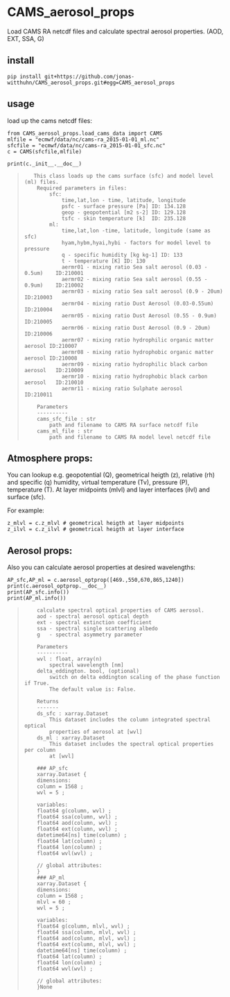 # CAMS_aerosol_props

Load CAMS RA netcdf files and calculate spectral aerosol properties. (AOD, EXT, SSA, G)

## install
`pip install git+https://github.com/jonas-witthuhn/CAMS_aerosol_props.git#egg=CAMS_aerosol_props`

## usage
load up the cams netcdf files:
```
from CAMS_aerosol_props.load_cams_data import CAMS
mlfile = "ecmwf/data/nc/cams-ra_2015-01-01_ml.nc"
sfcfile = "ecmwf/data/nc/cams-ra_2015-01-01_sfc.nc"
c = CAMS(sfcfile,mlfile)

print(c._init__.__doc__)
```


>        This class loads up the cams surface (sfc) and model level (ml) files.
>         Required parameters in files:
>             sfc:
>                 time,lat,lon - time, latitude, longitude
>                 psfc - surface pressure [Pa] ID: 134.128
>                 geop - geopotential [m2 s-2] ID: 129.128
>                 tsfc - skin temperature [k]  ID: 235.128
>             ml:
>                 time,lat,lon -time, latitude, longitude (same as sfc)
>                 hyam,hybm,hyai,hybi - factors for model level to pressure
>                 q - specific humidity [kg kg-1] ID: 133
>                 t - temperature [K] ID: 130
>                 aermr01 - mixing ratio Sea salt aerosol (0.03 - 0.5um)    ID:210001
>                 aermr02 - mixing ratio Sea salt aerosol (0.55 - 0.9um)    ID:210002
>                 aermr03 - mixing ratio Sea salt aerosol (0.9 - 20um)      ID:210003
>                 aermr04 - mixing ratio Dust Aerosol (0.03-0.55um)         ID:210004
>                 aermr05 - mixing ratio Dust Aerosol (0.55 - 0.9um)        ID:210005
>                 aermr06 - mixing ratio Dust Aerosol (0.9 - 20um)          ID:210006
>                 aermr07 - mixing ratio hydrophilic organic matter aerosol ID:210007
>                 aermr08 - mixing ratio hydrophobic organic matter aerosol ID:210008
>                 aermr09 - mixing ratio hydrophilic black carbon aerosol   ID:210009
>                 aermr10 - mixing ratio hydrophobic black carbon aerosol   ID:210010
>                 aermr11 - mixing ratio Sulphate aerosol                   ID:210011
> 
>         Parameters
>         ----------
>         cams_sfc_file : str
>             path and filename to CAMS RA surface netcdf file
>         cams_ml_file : str
>             path and filename to CAMS RA model level netcdf file


## Atmosphere props:
You can lookup e.g. geopotential (Q), geometrical heigth (z), relative (rh) and specific (q) humidity, virtual temperature (Tv), pressure (P), temperature (T). At layer midpoints (mlvl) and layer interfaces (ilvl) and surface (sfc).

For example:
```
z_mlvl = c.z_mlvl # geometrical heigth at layer midpoints
z_ilvl = c.z_ilvl # geometrical heigth at layer interface

```



## Aerosol props:
Also you can calculate aerosol properties at desired wavelengths:

```
AP_sfc,AP_ml = c.aerosol_optprop([469.,550,670,865,1240])
print(c.aerosol_optprop.__doc__)
print(AP_sfc.info())
print(AP_ml.info())
```

>         calculate spectral optical properties of CAMS aerosol.
>         aod - spectral aerosol optical depth
>         ext - spectral extinction coefficient
>         ssa - spectral single scattering albedo
>         g   - spectral asymmetry parameter
> 
>         Parameters
>         ----------
>         wvl : float, array(n)
>             spectral wavelength [nm]
>         delta_eddington. bool, (optional)
>             switch on delta eddington scaling of the phase function if True.
>             The default value is: False.
>             
>         Returns
>         -------
>         ds_sfc : xarray.Dataset
>             This dataset includes the column integrated spectral optical
>             properties of aerosol at [wvl]
>         ds_ml : xarray.Dataset
>             This dataset includes the spectral optical properties per column
>             at [wvl]      
>         
>         ### AP_sfc
>         xarray.Dataset {
>         dimensions:
>         column = 1568 ;
>         wvl = 5 ;
> 
>         variables:
>         float64 g(column, wvl) ;
>         float64 ssa(column, wvl) ;
>         float64 aod(column, wvl) ;
>         float64 ext(column, wvl) ;
>         datetime64[ns] time(column) ;
>         float64 lat(column) ;
>         float64 lon(column) ;
>         float64 wvl(wvl) ;
> 
>         // global attributes:
>         }
>         ### AP_ml
>         xarray.Dataset {
>         dimensions:
>         column = 1568 ;
>         mlvl = 60 ;
>         wvl = 5 ;
> 
>         variables:
>         float64 g(column, mlvl, wvl) ;
>         float64 ssa(column, mlvl, wvl) ;
>         float64 aod(column, mlvl, wvl) ;
>         float64 ext(column, mlvl, wvl) ;
>         datetime64[ns] time(column) ;
>         float64 lat(column) ;
>         float64 lon(column) ;
>         float64 wvl(wvl) ;
> 
>         // global attributes:
>         }None
> 

